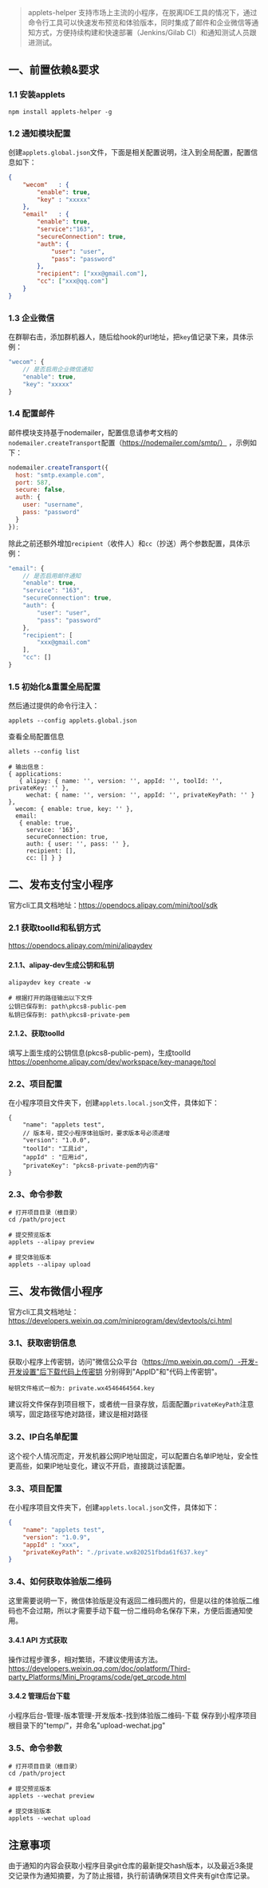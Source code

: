 > applets-helper 支持市场上主流的小程序，在脱离IDE工具的情况下，通过命令行工具可以快速发布预览和体验版本，同时集成了邮件和企业微信等通知方式，方便持续构建和快速部署（Jenkins/Gilab CI）和通知测试人员跟进测试。

## 一、前置依赖&要求
### 1.1 安装applets
```shell
npm install applets-helper -g
```



### 1.2 通知模块配置
创建`applets.global.json`文件，下面是相关配置说明，注入到全局配置，配置信息如下：

```json
{
    "wecom"   : {
		"enable": true,
    	"key" : "xxxxx"
    },
    "email"   : {
		"enable": true,
    	"service":"163", 
    	"secureConnection": true,
	    "auth": {
	        "user": "user",
	        "pass": "password"
	    },
        "recipient": ["xxx@gmail.com"],
        "cc": ["xxx@qq.com"]
    }
}
```

### 1.3 企业微信
在群聊右击，添加群机器人，随后给hook的url地址，把`key`值记录下来，具体示例：
```javascript
"wecom": {
	// 是否启用企业微信通知
	"enable": true,
	"key": "xxxxx"
}
```

### 1.4 配置邮件
邮件模块支持基于nodemailer，配置信息请参考文档的`nodemailer.createTransport`配置（https://nodemailer.com/smtp/） ，示例如下：
```javascript
nodemailer.createTransport({
  host: "smtp.example.com",
  port: 587,
  secure: false,
  auth: {
    user: "username",
    pass: "password"
  }
});
 ```
 
 除此之前还额外增加`recipient`（收件人）和`cc`（抄送）两个参数配置，具体示例：

``` javascript
"email": {
	// 是否启用邮件通知
	"enable": true,
	"service": "163",
	"secureConnection": true,
	"auth": {
		"user": "user",
		"pass": "password"
	},
	"recipient": [
		"xxx@gmail.com"
	],
	"cc": []
}
``` 
### 1.5 初始化&重置全局配置
然后通过提供的命令行注入：

```shell
applets --config applets.global.json
```

查看全局配置信息

```shell
allets --config list

# 输出信息：
{ applications:
   { alipay: { name: '', version: '', appId: '', toolId: '', privateKey: '' },
     wechat: { name: '', version: '', appId: '', privateKeyPath: '' } },
  wecom: { enable: true, key: '' },
  email:
   { enable: true,
     service: '163',
     secureConnection: true,
     auth: { user: '', pass: '' },
     recipient: [],
     cc: [] } }
```


## 二、发布支付宝小程序
官方cli工具文档地址：https://opendocs.alipay.com/mini/tool/sdk

### 2.1 获取toolId和私钥方式
https://opendocs.alipay.com/mini/alipaydev

#### 2.1.1、alipay-dev生成公钥和私钥

```
alipaydev key create -w

# 根据打开的路径输出以下文件
公钥已保存到: path\pkcs8-public-pem
私钥已保存到: path\pkcs8-private-pem
```

#### 2.1.2、获取toolId
填写上面生成的公钥信息(pkcs8-public-pem)，生成toolId
https://openhome.alipay.com/dev/workspace/key-manage/tool


### 2.2、项目配置
在小程序项目文件夹下，创建`applets.local.json`文件，具体如下：
```
{
	"name": "applets test",
	// 版本号，提交小程序体验版时，要求版本号必须递增
	"version": "1.0.0",
	"toolId": "工具id",
	"appId" : "应用id",
	"privateKey": "pkcs8-private-pem的内容"	
}
```

### 2.3、命令参数

```
# 打开项目目录（根目录）
cd /path/project

# 提交预览版本
applets --alipay preview

# 提交体验版本
applets --alipay upload
```



## 三、发布微信小程序
官方cli工具文档地址：https://developers.weixin.qq.com/miniprogram/dev/devtools/ci.html

### 3.1、获取密钥信息
获取小程序上传密钥，访问"微信公众平台（https://mp.weixin.qq.com/）-开发-开发设置"后下载代码上传密钥
分别得到"AppID"和"代码上传密钥"。

```
秘钥文件格式一般为: private.wx4546464564.key
```
建议将文件保存到项目根下，或者统一目录存放，后面配置`privateKeyPath`注意填写，固定路径写绝对路径，建议是相对路径

### 3.2、IP白名单配置
这个视个人情况而定，开发机器公网IP地址固定，可以配置白名单IP地址，安全性更高些，如果IP地址变化，建议不开启，直接跳过该配置。

### 3.3、项目配置
在小程序项目文件夹下，创建`applets.local.json`文件，具体如下：
```json
{
	"name": "applets test",
	"version": "1.0.9",
	"appId" : "xxx",
	"privateKeyPath": "./private.wx820251fbda61f637.key"
}

```

### 3.4、如何获取体验版二维码
这里需要说明一下，微信体验版是没有返回二维码图片的，但是以往的体验版二维码也不会过期，所以才需要手动下载一份二维码命名保存下来，方便后面通知使用。

#### 3.4.1 API 方式获取
操作过程步骤多，相对繁琐，不建议使用该方法。
https://developers.weixin.qq.com/doc/oplatform/Third-party_Platforms/Mini_Programs/code/get_qrcode.html

#### 3.4.2 管理后台下载
小程序后台-管理-版本管理-开发版本-找到体验版二维码-下载
保存到小程序项目根目录下的"temp/"，并命名"upload-wechat.jpg"

### 3.5、命令参数

```
# 打开项目目录（根目录）
cd /path/project

# 提交预览版本
applets --wechat preview
 
# 提交体验版本
applets --wechat upload
```

## 注意事项
由于通知的内容会获取小程序目录git仓库的最新提交hash版本，以及最近3条提交记录作为通知摘要，为了防止报错，执行前请确保项目文件夹有git仓库记录。